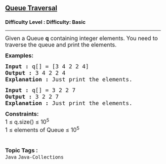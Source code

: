 <h2><a href="https://www.geeksforgeeks.org/problems/queue-traversal-1594111322/1?page=1&difficulty=Basic&status=unsolved,attempted&sortBy=accuracy">Queue Traversal</a></h2><h3>Difficulty Level : Difficulty: Basic</h3><hr><div class="problems_problem_content__Xm_eO"><p><span style="font-size: 18px;">Given a Queue <strong>q</strong> containing integer elements. You need to traverse the queue and print the elements.</span></p>
<p><strong><span style="font-size: 18px;">Examples:</span></strong></p>
<pre><span style="font-size: 18px;"><strong>Input : </strong>q[] = [3 4 2 2 4]
</span><span style="font-size: 18px;"><strong>Output : </strong>3 4 2 2 4 </span>
<span style="font-size: 18px;"><strong>Explanation : </strong>Just print the elements.</span></pre>
<pre><span style="font-size: 18px;"><strong>Input : </strong>q[] = 3 2 2 7</span>
<span style="font-size: 18px;"><strong>Output : </strong>3 2 2 7 </span>
<span style="font-size: 18px;"><strong>Explanation : </strong>Just print the elements.</span></pre>
<p><span style="font-size: 18px;"><strong>Constraints:</strong><br>1 ≤ q.size() ≤ 10<sup>5</sup><br>1 ≤ elements of Queue ≤ 10<sup>5</sup></span></p></div><br><p><span style=font-size:18px><strong>Topic Tags : </strong><br><code>Java</code>&nbsp;<code>Java-Collections</code>&nbsp;